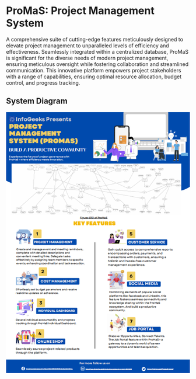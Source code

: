 # ProMaS: Project Management System
A comprehensive suite of cutting-edge features meticulously designed to elevate project management to
unparalleled levels of efficiency and effectiveness. Seamlessly integrated within a centralized database,
ProMaS is significant for the diverse needs of modern project management, ensuring meticulous oversight
while fostering collaboration and streamlined communication. This innovative platform empowers project
stakeholders with a range of capabilities, ensuring optimal resource allocation, budget control, and progress
tracking.

## System Diagram
![System Diagram](Documentataion/DBMS.png)
